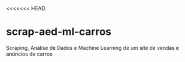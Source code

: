 <<<<<<< HEAD
# scrap-aed-ml-carros

Scraping, Análise de Dados e Machine Learning de um site de vendas e anúncios de carros
